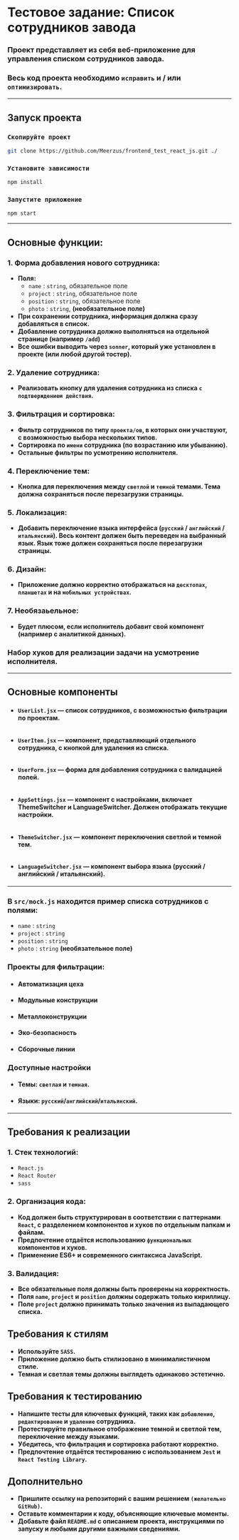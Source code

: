 # Тестовое задание: Список сотрудников завода

### Проект представляет из себя веб-приложение для управления списком сотрудников завода.
### Весь код проекта необходимо `исправить` и / или `оптимизировать`.

---

## Запуск проекта

### `Скопируйте проект`

```bash
git clone https://github.com/Meerzus/frontend_test_react_js.git ./
```

### `Установите зависимости`

```bash
npm install
```

### `Запустите приложение`

```bash
npm start
```

---

## Основные функции:

### 1. Форма добавления нового сотрудника:
   - **Поля:**
     - `name` : `string`, обязательное поле
     - `project` : `string`, обязательное поле
     - `position` : `string`, обязательное поле
     - `photo` : `string`, **(необязательное поле)**
   - **При сохранении сотрудника, информация должна сразу добавляться в список.**
   - **Добавление сотрудника должно выполняться на отдельной странице (например `/add`)**
   - **Все ошибки выводить через `sonner`, который уже установлен в проекте (или любой другой тостер).**

### 2. Удаление сотрудника:
   - **Реализовать кнопку для удаления сотрудника из списка `с подтверждением действия`.**

### 3. Фильтрация и сортировка:
   - **Фильтр сотрудников по типу `проекта/ов`, в которых они участвуют, с возможностью выбора нескольких типов.**
   - **Сортировка по `имени` сотрудника (по возрастанию или убыванию).**
   - **Остальные фильтры по усмотрению исполнителя.**

### 4. Переключение тем:
   - **Кнопка для переключения между `светлой` и `темной` темами. Тема должна сохраняться после перезагрузки страницы.**

### 5. Локализация:
   - **Добавить переключение языка интерфейса (`русский` / `английский` / `итальянский`). Весь контент должен быть переведен на выбранный язык. Язык тоже должен сохраняться после перезагрузки страницы.**

### 6. Дизайн:
   - **Приложение должно корректно отображаться на `десктопах`, `планшетах` и на `мобильных устройствах`.**

### 7. Необязаьельное:
   - **Будет плюсом, если исполнитель добавит свой компонент (например с аналитикой данных).**

### Набор хуков для реализации задачи на усмотрение исполнителя.

---
## Основные компоненты
   - #### `UserList.jsx` — список сотрудников, с возможностью фильтрации по проектам.
######
   - #### `UserItem.jsx` — компонент, представляющий отдельного сотрудника, с кнопкой для удаления из списка.
######
   - #### `UserForm.jsx` — форма для добавления сотрудника с валидацией полей.
######
   - #### `AppSettings.jsx` — компонент с настройками, включает ThemeSwitcher и LanguageSwitcher. Должен отображать текущие настройки.
######
   - #### `ThemeSwitcher.jsx` — компонент переключения светлой и темной тем.
######
   - #### `LanguageSwitcher.jsx` — компонент выбора языка (русский / английский / итальянский).

---

### В `src/mock.js` находится пример списка сотрудников с полями:

- `name` : `string`
- `project` : `string`
- `position` : `string`
- `photo` : `string` **(необязательное поле)**

### Проекты для фильтрации:
- #### Автоматизация цеха
- #### Модульные конструкции
- #### Металлоконструкции
- #### Эко-безопасность
- #### Сборочные линии

### Доступные настройки
- #### Темы: `светлая` и `темная`.
- #### Языки: `русский`/`английский`/`итальянский`.

---
## Требования к реализации
### 1. Стек технологий:
   - `React.js`
   - `React Router`
   - `sass`

### 2. Организация кода:
   - **Код должен быть структурирован в соответствии с паттернами `React`, с разделением компонентов и хуков по отдельным папкам и файлам.**
   - **Предпочтение отдаётся использованию `функциональных` компонентов и хуков.**
   - **Применение ES6+ и современного синтаксиса JavaScript.**

### 3. Валидация:
   - **Все обязательные поля должны быть проверены на корректность.**
   - **Поля `name`, `project` и `position` должны содержать только кириллицу.**
   - **Поле `project` должно принимать только значения из выпадающего списка.**

## Требования к стилям
- **Используйте `SASS`.**
- **Приложение должно быть стилизовано в минималистичном стиле.**
- **Темная и светлая темы должны выглядеть одинаково эстетично.**

## Требования к тестированию
- **Напишите тесты для ключевых функций, таких как `добавление`, `редактирование` и `удаление` сотрудника.**
- **Протестируйте правильное отображение темной и светлой тем, переключение между языками.**
- **Убедитесь, что фильтрация и сортировка работают корректно.**
- **Предпочтение отдаётся тестированию с использованием `Jest` и `React Testing Library`.**

## Дополнительно
- **Пришлите ссылку на репозиторий с вашим решением `(желательно GitHub)`.**
- **Оставьте комментарии к коду, объясняющие ключевые моменты.**
- **Добавьте файл `README.md` с описанием проекта, инструкциями по запуску и любыми другими важными сведениями.**

